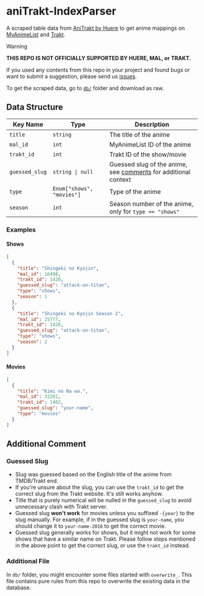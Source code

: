 # aniTrakt-IndexParser

A scraped table data from [AniTrakt by Huere](https://anitrakt.huere.net/) to
get anime mappings on [MyAnimeList](https://myanimelist.net) and [Trakt](https://trakt.tv).

> [!WARNING]
>
> **THIS REPO IS NOT OFFICIALLY SUPPORTED BY HUERE, MAL, or TRAKT.**

If you used any contents from this repo in your project and found bugs or want
to submit a suggestion, please send us [issues](https://github.com/ryuuganime/aniTrakt-IndexParser/issues).

To get the scraped data, go to [`db/`](db/) folder and download as raw.

## Data Structure

| Key Name | Type | Description |
| --- | --- | --- |
| `title` | `string` | The title of the anime |
| `mal_id` | `int` | MyAnimeList ID of the anime |
| `trakt_id` | `int` | Trakt ID of the show/movie |
| `guessed_slug` | `string \| null` | Guessed slug of the anime, see [comments](#additional-comment) for additional context |
| `type` | `Enum["shows", "movies"]` | Type of the anime |
| `season` | `int` | Season number of the anime, only for `type == "shows"` |

### Examples

#### Shows

```json
[
  {
    "title": "Shingeki no Kyojin",
    "mal_id": 16498,
    "trakt_id": 1420,
    "guessed_slug": "attack-on-titan",
    "type": "shows",
    "season": 1
  },
  {
    "title": "Shingeki no Kyojin Season 2",
    "mal_id": 25777,
    "trakt_id": 1420,
    "guessed_slug": "attack-on-titan",
    "type": "shows",
    "season": 2
  }
]
```

#### Movies

```json
[
  {
    "title": "Kimi no Na wa.",
    "mal_id": 32281,
    "trakt_id": 1402,
    "guessed_slug": "your-name",
    "type": "movies"
  }
]
```

## Additional Comment

### Guessed Slug

* Slug was guessed based on the English title of the anime from TMDB/Trakt end.
* If you're unsure about the slug, you can use the `trakt_id` to get the correct
  slug from the Trakt website. It's still works anyhow.
* Title that is purely numerical will be nulled in the `guessed_slug` to avoid
  unnecessary clash with Trakt server.
* Guessed slug **won't work** for movies unless you suffixed `-{year}` to the
  slug manually. For example, if in the guessed slug is `your-name`, you should
  change it to `your-name-2016` to get the correct movie.
* Guessed slug generally works for shows, but it might not work for some shows
  that have a similar name on Trakt. Please follow steps mentioned in the above
  point to get the correct slug, or use the `trakt_id` instead.

### Additional File

In `db/` folder, you might encounter some files started with `overwrite_`. This
file contains pure rules from this repo to overwrite the existing data in the database.
